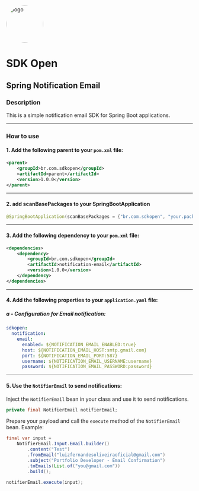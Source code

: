 <img src="https://github.com/user-attachments/assets/801ecb0c-455c-41a8-bb52-15d4318f2e78" alt="logo" width="100" style="border-radius: 50%;" />

# SDK Open
## Spring Notification Email

### Description
This is a simple notification email SDK for Spring Boot applications.

___

### How to use
#### 1. Add the following parent to your `pom.xml` file:

```xml
<parent>
    <groupId>br.com.sdkopen</groupId>
    <artifactId>parent</artifactId>
    <version>1.0.0</version>
</parent>
```
___

#### 2. add scanBasePackages to your SpringBootApplication
```java
@SpringBootApplication(scanBasePackages = {"br.com.sdkopen", "your.package.name.here"})
```
___

#### 3. Add the following dependency to your `pom.xml` file:

```xml
<dependencies>
    <dependency>
        <groupId>br.com.sdkopen</groupId>
        <artifactId>notification-email</artifactId>
        <version>1.0.0</version>
    </dependency>
</dependencies>
```
___

#### 4. Add the following properties to your `application.yaml` file:

##### a - Configuration for Email notification:
    
```yaml
sdkopen:
  notification:
    email:
      enabled: ${NOTIFICATION_EMAIL_ENABLED:true}
      host: ${NOTIFICATION_EMAIL_HOST:smtp.gmail.com}
      port: ${NOTIFICATION_EMAIL_PORT:587}
      username: ${NOTIFICATION_EMAIL_USERNAME:username}
      password: ${NOTIFICATION_EMAIL_PASSWORD:password}
```

___

#### 5. Use the `NotifierEmail` to send notifications:

Inject the `NotifierEmail` bean in your class and use it to send notifications.
```java
private final NotifierEmail notifierEmail;
```

Prepare your payload and call the `execute` method of the `NotifierEmail` bean. Example:
```java
final var input =
    NotifierEmail.Input.Email.builder()
        .content("Test")
        .fromEmail("luizfernandesoliveiraoficial@gmail.com")
        .subject("Portfolio Developer - Email Confirmation")
        .toEmails(List.of("you@gmail.com"))
        .build();

notifierEmail.execute(input);
```
